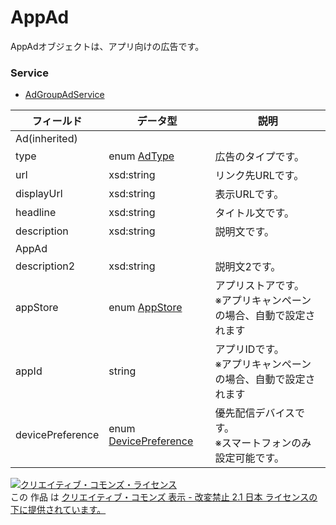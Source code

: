 # AppAd
AppAdオブジェクトは、アプリ向けの広告です。
### Service
+ [AdGroupAdService](../services/AdGroupAdService.md)

| フィールド | データ型 | 説明 | 
|---|---|---|
| Ad(inherited)|||
| type| enum <a href="./AdType.md">AdType</a>| 広告のタイプです。 |
| url| xsd:string| リンク先URLです。 |
| displayUrl| xsd:string| 表示URLです。 |
| headline| xsd:string| タイトル文です。 |
| description| xsd:string| 説明文です。 |
| AppAd|||
| description2| xsd:string| 説明文2です。 |
| appStore| enum <a href="./AppStore_AdGroupAd.md">AppStore</a>| アプリストアです。 <br>※アプリキャンペーンの場合、自動で設定されます|
| appId| string| アプリIDです。<br>※アプリキャンペーンの場合、自動で設定されます |
| devicePreference| enum <a href="../data/DevicePreference.md">DevicePreference</a>| 優先配信デバイスです。<br>※スマートフォンのみ設定可能です。 |
<a rel="license" href="http://creativecommons.org/licenses/by-nd/2.1/jp/"><img alt="クリエイティブ・コモンズ・ライセンス" style="border-width:0" src="https://i.creativecommons.org/l/by-nd/2.1/jp/88x31.png" /></a><br />この 作品 は <a rel="license" href="http://creativecommons.org/licenses/by-nd/2.1/jp/">クリエイティブ・コモンズ 表示 - 改変禁止 2.1 日本 ライセンスの下に提供されています。</a>
